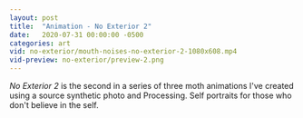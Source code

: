 ```yaml
---
layout: post
title:  "Animation - No Exterior 2"
date:   2020-07-31 00:00:00 -0500
categories: art
vid: no-exterior/mouth-noises-no-exterior-2-1080x608.mp4
vid-preview: no-exterior/preview-2.png
---
```

<i>No Exterior 2</i> is the second in a series of three moth animations I've created using a source synthetic photo and Processing. Self portraits for those who don't believe in the self.